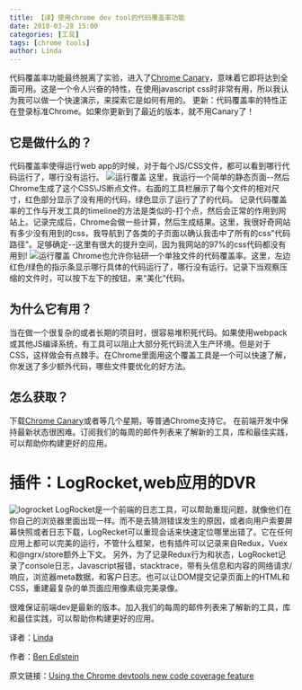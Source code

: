 ```yaml
---
title: 【译】使用chrome dev tool的代码覆盖率功能
date: 2018-03-28 15:00
categories: [工具]
tags: [chrome tools]
author: Linda
---
```


代码覆盖率功能最终脱离了实验，进入了[Chrome Canary](https://www.google.com/chrome/browser/canary.html)，意味着它即将达到全面可用。这是一个令人兴奋的特性，在使用javascript css时非常有用，所以我认为我可以做一个快速演示，来探索它是如何有用的。
更新：代码覆盖率的特性正在登录标准Chrome。如果你更新到了最近的版本，就不用Canary了！



<!-- more -->

## 它是做什么的？
代码覆盖率使得运行web app的时候，对于每个JS/CSS文件，都可以看到哪行代码运行了，哪行没有运行。
![运行覆盖](https://futu.im//images/chrome-dev-tool/1.png)
这里，我运行一个简单的静态页面--然后Chrome生成了这个CSS\JS断点文件。右面的工具栏展示了每个文件的相对尺寸，红色部分显示了没有用的代码，绿色显示了运行了了的代码。
记录代码覆盖率的工作与开发工具的timeline的方法是类似的-打个点，然后会正常的作用到网站上。记录完成后，Chrome会做一些计算，然后生成结果。这里，我很好奇网站有多少没有用到的css，我导航到了各类的子页面以确认我击中了所有的css"代码路径"。足够确定--这里有很大的提升空间，因为我网站的97%的css代码都没有用到!
![运行覆盖](https://futu.im//images/chrome-dev-tool/2.png)
Chrome也允许你钻研一个单独文件的代码覆盖率。这里，左边红色/绿色的指示条显示哪行具体的代码运行了，哪行没有运行。记录下当观察压缩的文件时，可以按下左下的按钮，来“美化”代码。
## 为什么它有用？
当在做一个很复杂的或者长期的项目时，很容易堆积死代码。如果使用webpack或其他JS编译系统，有工具可以阻止大部分死代码流入生产环境。但是对于CSS，这样做会有点棘手。在Chrome里面用这个覆盖工具是一个可以快速了解，你发送了多少额外代码，哪些文件要优化的好方法。
## 怎么获取？
下载[Chrome Canary](https://www.google.com/chrome/browser/canary.html)或者等几个星期，等普通Chrome支持它。
在前端开发中保持最新状态很困难。订阅我们的每周的邮件列表来了解新的工具，库和最佳实践，可以帮助你构建更好的应用。
# 插件：LogRocket,web应用的DVR
![logrocket](https://futu.im//images/chrome-dev-tool/3.png)
LogRocket是一个前端的日志工具，可以帮助重现问题，就像他们在你自己的浏览器里面出现一样。而不是去猜测错误发生的原因，或者向用户索要屏幕快照或者日志下载，LogRecket可以重现会话来快速定位哪里出错了。它在任何应用上都可以完美的运行，不管什么框架，也有插件可以记录来自Redux，Vuex 和@ngrx/store额外上下文。
另外，为了记录Redux行为和状态，LogRocket记录了console日志，Javascript报错，stacktrace，带有头信息和内容的网络请求/响应，浏览器meta数据，和客户日志。也可以让DOM提交记录页面上的HTML和CSS，重建最复杂的单页面应用像素级完美录像。


很难保证前端dev是最新的版本。加入我们的每周的邮件列表来了解新的工具，库和最佳实践，可以帮助你构建更好的应用。










译者：[Linda](https://github.com/Linda)

作者：[Ben Edlstein](https://blog.logrocket.com/@edelstein?source=post_header_lockup)

原文链接：[Using the Chrome devtools new code coverage feature](https://blog.logrocket.com/using-the-chrome-devtools-new-code-coverage-feature-ca96c3dddcaf)







